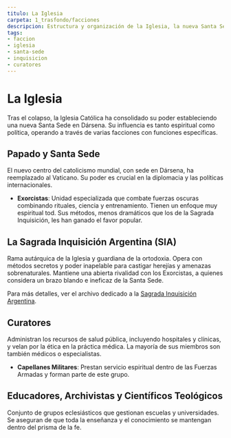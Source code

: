 ```yaml
---
titulo: La Iglesia
carpeta: 1_trasfondo/facciones
descripcion: Estructura y organización de la Iglesia, la nueva Santa Sede en Dársena, y sus principales facciones internas como la Sagrada Inquisición y los Curatores.
tags:
- faccion
- iglesia
- santa-sede
- inquisicion
- curatores
---
```


# La Iglesia

Tras el colapso, la Iglesia Católica ha consolidado su poder estableciendo una nueva Santa Sede en Dársena. Su influencia es tanto espiritual como política, operando a través de varias facciones con funciones específicas.

## Papado y Santa Sede

El nuevo centro del catolicismo mundial, con sede en Dársena, ha reemplazado al Vaticano. Su poder es crucial en la diplomacia y las políticas internacionales.

- **Exorcistas**: Unidad especializada que combate fuerzas oscuras combinando rituales, ciencia y entrenamiento. Tienen un enfoque muy espiritual
tod. Sus métodos, menos dramáticos que los de la Sagrada Inquisición, les han ganado el favor popular.

## La Sagrada Inquisición Argentina (SIA)

Rama autárquica de la Iglesia y guardiana de la ortodoxia. Opera con métodos secretos y poder inapelable para castigar herejías y amenazas sobrenaturales. Mantiene una abierta rivalidad con los Exorcistas, a quienes considera un brazo blando e ineficaz de la Santa Sede.

Para más detalles, ver el archivo dedicado a la [Sagrada Inquisición Argentina](sia-sagrada-inquisicion-argentina.md).

## Curatores

Administran los recursos de salud pública, incluyendo hospitales y clínicas, y velan por la ética en la práctica médica. La mayoría de sus miembros son también médicos o especialistas.

- **Capellanes Militares**: Prestan servicio espiritual dentro de las Fuerzas Armadas y forman parte de este grupo.

## Educadores, Archivistas y Científicos Teológicos

Conjunto de grupos eclesiásticos que gestionan escuelas y universidades. Se aseguran de que toda la enseñanza y el conocimiento se mantengan dentro del prisma de la fe.
